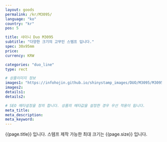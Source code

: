 ```yaml
---
layout: goods
permalink: /kr/M3095/
language: "ko"
country: "kr"
pos: 5

title: 샤이니 Duo M3095
subtitle: "다양한 크기의 고무인 스템프 입니다."
spec: 30x95mm
price:
currency: KRW

categories: "duo_line"
type: rect

# 상품이미지 정보
images1: "https://infohojin.github.io/shinystamp_images/DUO/M3095/M3095_1.jpg"
images2:
details1:
details2:    

# SEO 메타설정을 정의 합니다. 상품의 메타값을 설정한 경우 우선 적용이 됩니다.
meta_title: 
meta_description:
meta_keyword:
---
```


{{page.title}} 입니다. 스템프 제작 가능한 최대 크기는 {{page.size}} 입니다.